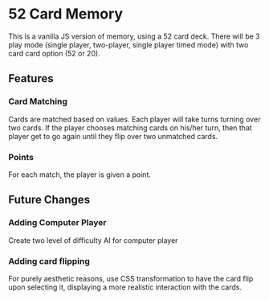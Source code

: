 # 52 Card Memory
This is a vanilla JS version of memory, using a 52 card deck. There will be 3 play mode (single player, two-player, single player timed mode) with two card card option (52 or 20).


## Features

### Card Matching

Cards are matched based on values.  Each player will take turns turning over two cards.  If the player chooses matching cards on his/her turn, then that player get to go again until they flip over two unmatched cards.  

### Points

For each match, the player is given a point.

## Future Changes

### Adding Computer Player

Create two level of difficulty AI for computer player

### Adding card flipping

For purely aesthetic reasons, use CSS transformation to have the card flip upon selecting it, displaying a more realistic interaction with the cards.
